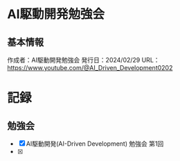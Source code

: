# AI駆動開発勉強会

## 基本情報

作成者：AI駆動開発勉強会
発行日：2024/02/29
URL：https://www.youtube.com/@AI_Driven_Development0202

# 記録

## 勉強会

- [x] AI駆動開発(AI-Driven Development) 勉強会 第1回
- [x]
